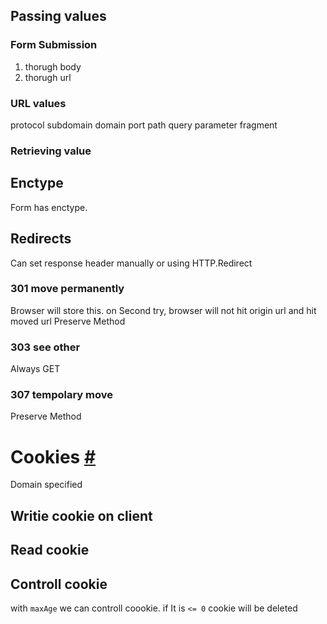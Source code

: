 ## Passing values

### Form Submission
1. thorugh body
2. thorugh url

### URL values
protocol
subdomain
domain
port
path
query
parameter
fragment

### Retrieving value


## Enctype
Form has enctype.

## Redirects
Can set response header manually or using HTTP.Redirect
### 301 move permanently
Browser will store this. on Second try, browser will not hit origin url and hit moved url
Preserve Method
### 303 see other
Always GET
### 307 tempolary move
Preserve Method


# Cookies [#](https://godoc.org/net/http#Cookie)
Domain specified
## Writie cookie on client
## Read cookie
## Controll cookie
with `maxAge` we can controll coookie. if It is  `<= 0` cookie will be deleted